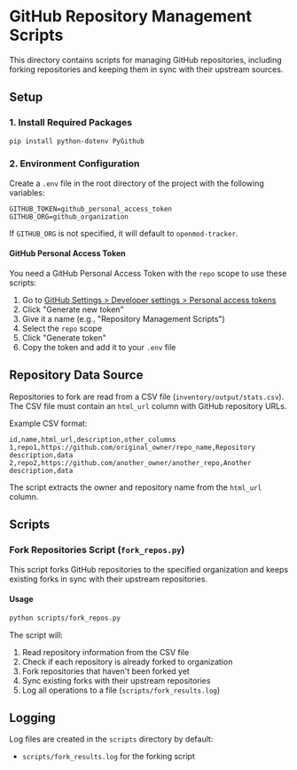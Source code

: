 # GitHub Repository Management Scripts

This directory contains scripts for managing GitHub repositories, including forking repositories and keeping them in sync with their upstream sources.

## Setup

### 1. Install Required Packages

```bash
pip install python-dotenv PyGithub
```

### 2. Environment Configuration

Create a `.env` file in the root directory of the project with the following variables:

```
GITHUB_TOKEN=github_personal_access_token
GITHUB_ORG=github_organization
```

If `GITHUB_ORG` is not specified, it will default to `openmod-tracker`.

#### GitHub Personal Access Token

You need a GitHub Personal Access Token with the `repo` scope to use these scripts:

1. Go to [GitHub Settings > Developer settings > Personal access tokens](https://github.com/settings/tokens)
2. Click "Generate new token"
3. Give it a name (e.g., "Repository Management Scripts")
4. Select the `repo` scope
5. Click "Generate token"
6. Copy the token and add it to your `.env` file

## Repository Data Source

Repositories to fork are read from a CSV file (`inventory/output/stats.csv`). The CSV file must contain an `html_url` column with GitHub repository URLs.

Example CSV format:
```csv
id,name,html_url,description,other_columns
1,repo1,https://github.com/original_owner/repo_name,Repository description,data
2,repo2,https://github.com/another_owner/another_repo,Another description,data
```

The script extracts the owner and repository name from the `html_url` column.

## Scripts

### Fork Repositories Script (`fork_repos.py`)

This script forks GitHub repositories to the specified organization and keeps existing forks in sync with their upstream repositories.

#### Usage

```bash
python scripts/fork_repos.py
```

The script will:
1. Read repository information from the CSV file
2. Check if each repository is already forked to organization
3. Fork repositories that haven't been forked yet
4. Sync existing forks with their upstream repositories
5. Log all operations to a file (`scripts/fork_results.log`)


## Logging

Log files are created in the `scripts` directory by default:
- `scripts/fork_results.log` for the forking script
